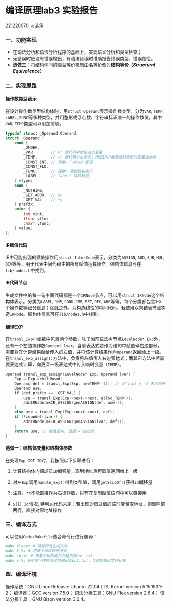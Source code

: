 # 编译原理lab3 实验报告

221220070 刁涟承

### 一、功能实现

- 在词法分析和语法分析程序的基础上，实现语义分析和类型检查；
- 无错误时应没有错误输出，有语法错误时准确报告错误类型、错误信息。
- **选做三**：将结构体间的类型等价机制由名等价改为**结构等价（*Structural Equivalence*）**

### 二、实现思路

#### 操作数类型表示

在设计操作数类型结构体时，用`struct Operand`表示操作数类型，分为`VAR`, `TEMP`, `LABEL`, `FUNC`等多种类型，并用整形或浮点数、字符串标识唯一的操作数值。其中`VAR`, `TEMP`类型可以附加前缀。

```c
typedef struct _Operand Operand;
struct _Operand {
    enum {
        _UNDEF,
        _VAR,       // v: 源代码中命名过的变量
        _TEMP,      // t: 源代码中未命名，但是IR中需要临时使用的变量或地址
        _CONST_INT, // 常数，`value`即值
        _CONST_FLO,
        _FUNC,      // 函数: 用函数名表示
        _LABEL      // label: 跳转标签
    } vtype;
    enum {
        _NOTHING,
        _GET_ADDR,  // &v
        _GET_VAL    // *v
    } prefix;
    union {
        int vint;
        float vflo;
        char* vfunc;
    } value;
};
```

#### 	IR赋值代码

IR中可能出现的赋值操作用`struct InterCode`表示，分类为`ASSIGN`, `ADD`, `SUB`, `MUL`, `DIV`等等，用于代表中间代码中的所有赋值运算操作。结构体信息可在`lib/nodes.h`中找到。

#### IR代码节点

生成文件中的每一句中间代码都是一个`IRNode`节点，可以用`struct IRNode`这个结构体表示。分类为`LABEL`, `JMP`, `COND_JMP`, `RET`, `DEC`, `ARG`等等，每个分类都包含1-3个操作数等细分信息；除此之外，为构造线性的中间代码，我使用双向链表节点构造`IRNode`。结构体信息可在`lib/nodes.h`中找到。

#### 翻译EXP

在`transl_Exp()`函数中包含两个参数，除了当前语法树节点`LevelNode* Exp`外，还有一个左值操作数`Operand lvar`，当前表达式若作为语句中赋值号右边部分，需要将其计算结果赋给传入的左值，并将该计算结果作为`Operand`返回给上一级。在`transl_exp_assign()`方法中，负责将左值传入右边表达式；而其它方法中若需要表达式计算，向更深一级表达式中传入临时变量（`TEMP`）。

```c
Operand transl_exp_assign(LevelNode* Exp, Operand lvar) {
    Exp = Exp->childhead;
    Operand def = transl_Exp(Exp, newTEMP(-1)); // 用`vint = -1`表示担任左值
    Operand use;
    if (def.prefix == _GET_VAL) {
        use = transl_Exp(Exp->next->next, alloc_TEMP());
        addIRNode(mkIR_ASSIGN(genASSIGN(def, use)));
    }
    else use = transl_Exp(Exp->next->next, def);
    if (!isundef(lvar)) {
        addIRNode(mkIR_ASSIGN(genASSIGN(lvar, def)));
    }
    return use; // 赋值语句: 返回"="右边的
}
```

#### 选做一：结构体变量和结构体参数

在处理`Exp DOT ID`时，我按照以下步骤进行：

1. 计算结构体内部成员`ID`偏移量，取到地址后再取值返回给上一级
2. 对左`Exp`调用`handle_Exp()`得到类型值，调用`getSzieOf()`获得`id`偏移量
3. 注意，`*t`不能直接作为右操作数，只有在复制赋值语句中可以直接用

4. `S[i].id`情况, 特判`IR`代码末尾：若出现对取过值的临时变量取地址，则删除前两行，直接对原地址操作

### 三、编译方式

可以使用`Code/Makefile`结合命令行进行编译：

```makefile
make clean: # 清除所有生成文件 
make t-%: # 用某个测试样例测试
make io-%: # 用某个样例测试并输出到out.txt
make c-%: #用某个样例测试并输出到out.txt，与预期输出文件比较
```

### 四、编译环境

操作系统：GNU Linux Release: Ubuntu 22.04 LTS, Kernel version 5.15.153.1-2；
编译器：GCC version 7.5.0；
词法分析工具：GNU Flex version 2.6.4；
语法分析工具：GNU Bison version 3.0.4。